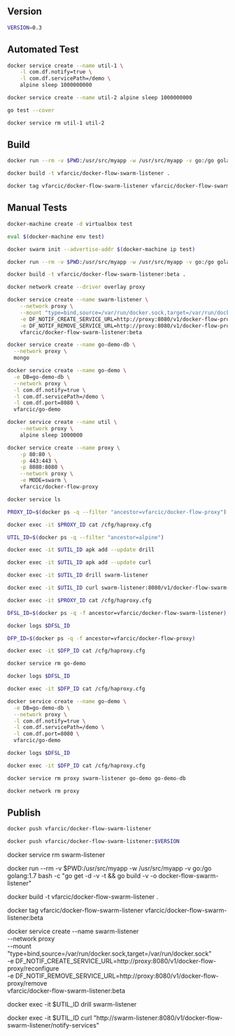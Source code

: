 ## Version

```bash
VERSION=0.3
```

## Automated Test

```bash
docker service create --name util-1 \
    -l com.df.notify=true \
    -l com.df.servicePath=/demo \
    alpine sleep 1000000000

docker service create --name util-2 alpine sleep 1000000000

go test --cover

docker service rm util-1 util-2
```

## Build

```bash
docker run --rm -v $PWD:/usr/src/myapp -w /usr/src/myapp -v go:/go golang:1.7 bash -c "go get -d -v -t && go build -v -o docker-flow-swarm-listener"

docker build -t vfarcic/docker-flow-swarm-listener .

docker tag vfarcic/docker-flow-swarm-listener vfarcic/docker-flow-swarm-listener:$VERSION
```

## Manual Tests

```bash
docker-machine create -d virtualbox test

eval $(docker-machine env test)

docker swarm init --advertise-addr $(docker-machine ip test)

docker run --rm -v $PWD:/usr/src/myapp -w /usr/src/myapp -v go:/go golang:1.7 bash -c "go get -d -v -t && go build -v -o docker-flow-swarm-listener"

docker build -t vfarcic/docker-flow-swarm-listener:beta .

docker network create --driver overlay proxy

docker service create --name swarm-listener \
    --network proxy \
    --mount "type=bind,source=/var/run/docker.sock,target=/var/run/docker.sock" \
    -e DF_NOTIF_CREATE_SERVICE_URL=http://proxy:8080/v1/docker-flow-proxy/reconfigure \
    -e DF_NOTIF_REMOVE_SERVICE_URL=http://proxy:8080/v1/docker-flow-proxy/remove \
    vfarcic/docker-flow-swarm-listener:beta

docker service create --name go-demo-db \
  --network proxy \
  mongo

docker service create --name go-demo \
  -e DB=go-demo-db \
  --network proxy \
  -l com.df.notify=true \
  -l com.df.servicePath=/demo \
  -l com.df.port=8080 \
  vfarcic/go-demo

docker service create --name util \
    --network proxy \
    alpine sleep 1000000

docker service create --name proxy \
    -p 80:80 \
    -p 443:443 \
    -p 8080:8080 \
    --network proxy \
    -e MODE=swarm \
    vfarcic/docker-flow-proxy

docker service ls

PROXY_ID=$(docker ps -q --filter "ancestor=vfarcic/docker-flow-proxy")

docker exec -it $PROXY_ID cat /cfg/haproxy.cfg

UTIL_ID=$(docker ps -q --filter "ancestor=alpine")

docker exec -it $UTIL_ID apk add --update drill

docker exec -it $UTIL_ID apk add --update curl

docker exec -it $UTIL_ID drill swarm-listener

docker exec -it $UTIL_ID curl swarm-listener:8080/v1/docker-flow-swarm-listener/notify-services

docker exec -it $PROXY_ID cat /cfg/haproxy.cfg

DFSL_ID=$(docker ps -q -f ancestor=vfarcic/docker-flow-swarm-listener)

docker logs $DFSL_ID

DFP_ID=$(docker ps -q -f ancestor=vfarcic/docker-flow-proxy)

docker exec -it $DFP_ID cat /cfg/haproxy.cfg

docker service rm go-demo

docker logs $DFSL_ID

docker exec -it $DFP_ID cat /cfg/haproxy.cfg

docker service create --name go-demo \
  -e DB=go-demo-db \
  --network proxy \
  -l com.df.notify=true \
  -l com.df.servicePath=/demo \
  -l com.df.port=8080 \
  vfarcic/go-demo

docker logs $DFSL_ID

docker exec -it $DFP_ID cat /cfg/haproxy.cfg

docker service rm proxy swarm-listener go-demo go-demo-db

docker network rm proxy
```

## Publish

```bash
docker push vfarcic/docker-flow-swarm-listener

docker push vfarcic/docker-flow-swarm-listener:$VERSION
```





docker service rm swarm-listener

docker run --rm -v $PWD:/usr/src/myapp -w /usr/src/myapp -v go:/go golang:1.7 bash -c "go get -d -v -t && go build -v -o docker-flow-swarm-listener"

docker build -t vfarcic/docker-flow-swarm-listener .

docker tag vfarcic/docker-flow-swarm-listener vfarcic/docker-flow-swarm-listener:beta

docker service create --name swarm-listener \
    --network proxy \
    --mount "type=bind,source=/var/run/docker.sock,target=/var/run/docker.sock" \
    -e DF_NOTIF_CREATE_SERVICE_URL=http://proxy:8080/v1/docker-flow-proxy/reconfigure \
    -e DF_NOTIF_REMOVE_SERVICE_URL=http://proxy:8080/v1/docker-flow-proxy/remove \
    vfarcic/docker-flow-swarm-listener:beta

docker exec -it $UTIL_ID drill swarm-listener

docker exec -it $UTIL_ID curl "http://swarm-listener:8080/v1/docker-flow-swarm-listener/notify-services"